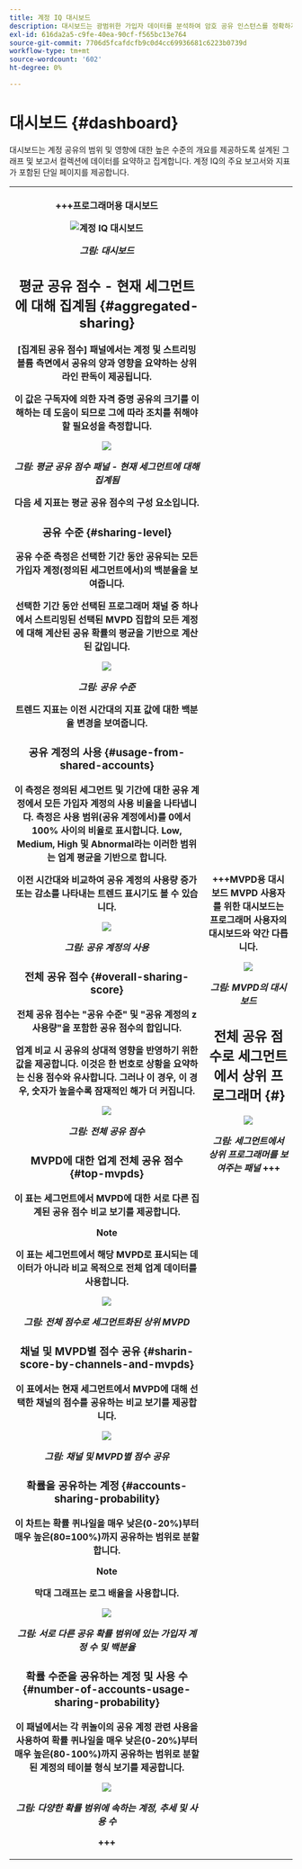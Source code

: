 ```yaml
---
title: 계정 IQ 대시보드
description: 대시보드는 광범위한 가입자 데이터를 분석하여 암호 공유 인스턴스를 정확하게 파악하는 데 도움이 됩니다.
exl-id: 616da2a5-c9fe-40ea-90cf-f565bc13e764
source-git-commit: 7706d5fcafdcfb9c0d4cc69936681c6223b0739d
workflow-type: tm+mt
source-wordcount: '602'
ht-degree: 0%

---
```


# 대시보드 {#dashboard}

대시보드는 계정 공유의 범위 및 영향에 대한 높은 수준의 개요를 제공하도록 설계된 그래프 및 보고서 컬렉션에 데이터를 요약하고 집계합니다. 계정 IQ의 주요 보고서와 지표가 포함된 단일 페이지를 제공합니다.

<table><tr><th>

+++프로그래머용 대시보드

![계정 IQ 대시보드](assets/dashboard-capture.png)


*그림: 대시보드*

## 평균 공유 점수 - 현재 세그먼트에 대해 집계됨 {#aggregated-sharing}

[집계된 공유 점수] 패널에서는 계정 및 스트리밍 볼륨 측면에서 공유의 양과 영향을 요약하는 상위 라인 판독이 제공됩니다.

이 값은 구독자에 의한 자격 증명 공유의 크기를 이해하는 데 도움이 되므로 그에 따라 조치를 취해야 할 필요성을 측정합니다.

![](assets/aggregate-sharing-score.png)


*그림: 평균 공유 점수 패널 - 현재 세그먼트에 대해 집계됨*

다음 세 지표는 평균 공유 점수의 구성 요소입니다.

### 공유 수준 {#sharing-level}

공유 수준 측정은 선택한 기간 동안 공유되는 모든 가입자 계정(정의된 세그먼트에서)의 백분율을 보여줍니다.

선택한 기간 동안 선택된 프로그래머 채널 중 하나에서 스트리밍된 선택된 MVPD 집합의 모든 계정에 대해 계산된 공유 확률의 평균을 기반으로 계산된 값입니다.

![](assets/sharing-level.png)


*그림: 공유 수준*

트렌드 지표는 이전 시간대의 지표 값에 대한 백분율 변경을 보여줍니다.

### 공유 계정의 사용 {#usage-from-shared-accounts}

이 측정은 정의된 세그먼트 및 기간에 대한 공유 계정에서 모든 가입자 계정의 사용 비율을 나타냅니다. 측정은 사용 범위(공유 계정에서)를 0에서 100% 사이의 비율로 표시합니다. Low, Medium, High 및 Abnormal라는 이러한 범위는 업계 평균을 기반으로 합니다.

이전 시간대와 비교하여 공유 계정의 사용량 증가 또는 감소를 나타내는 트렌드 표시기도 볼 수 있습니다.

![](assets/usage-4mshared-accounts.png)


*그림: 공유 계정의 사용*

### 전체 공유 점수 {#overall-sharing-score}

전체 공유 점수는 &quot;공유 수준&quot; 및 &quot;공유 계정의 z 사용량&quot;을 포함한 공유 점수의 합입니다.

업계 비교 시 공유의 상대적 영향을 반영하기 위한 값을 제공합니다. 이것은 한 번호로 상황을 요약하는 신용 점수와 유사합니다. 그러나 이 경우, 이 경우, 숫자가 높을수록 잠재적인 해가 더 커집니다.

![](assets/overall-sharing-score.png)


*그림: 전체 공유 점수*

<!--### MVPDs in segment {#mvpd-in-segment}

It is a table of risk indices and accounts totals for the top MVPDs ranked by overall usage or account sharing.

![](assets/mvpds-in-segment.png)-->

### MVPD에 대한 업계 전체 공유 점수 {#top-mvpds}

이 표는 세그먼트에서 MVPD에 대한 서로 다른 집계된 공유 점수 비교 보기를 제공합니다.

>[!NOTE]
>
>이 표는 세그먼트에서 해당 MVPD로 표시되는 데이터가 아니라 비교 목적으로 전체 업계 데이터를 사용합니다.

![](assets/top-mvpds.png)


*그림: 전체 점수로 세그먼트화된 상위 MVPD*

### 채널 및 MVPD별 점수 공유 {#sharin-score-by-channels-and-mvpds}

이 표에서는 현재 세그먼트에서 MVPD에 대해 선택한 채널의 점수를 공유하는 비교 보기를 제공합니다.

![](assets/sharing-scores-by-channels-mvpds.png)


*그림: 채널 및 MVPD별 점수 공유*

### 확률을 공유하는 계정 {#accounts-sharing-probability}

이 차트는 확률 퀴나일을 매우 낮은(0-20%)부터 매우 높은(80=100%)까지 공유하는 범위로 분할합니다.

>[!NOTE]
>
>막대 그래프는 로그 배율을 사용합니다.


![](assets/dashboard-ac-sharing-prob.png)


*그림: 서로 다른 공유 확률 범위에 있는 가입자 계정 수 및 백분율*

### 확률 수준을 공유하는 계정 및 사용 수 {#number-of-accounts-usage-sharing-probability}

이 패널에서는 각 퀴놀이의 공유 계정 관련 사용을 사용하여 확률 퀴나일을 매우 낮은(0-20%)부터 매우 높은(80-100%)까지 공유하는 범위로 분할된 계정의 테이블 형식 보기를 제공합니다.

![](assets/no-acc-usage-prob-level.png)


*그림: 다양한 확률 범위에 속하는 계정, 추세 및 사용 수*

+++

</th><th>

+++MVPD용 대시보드 MVPD 사용자를 위한 대시보드는 프로그래머 사용자의 대시보드와 약간 다릅니다.

![](assets/dashboard-mvpd.png)


*그림: MVPD의 대시보드*

## 전체 공유 점수로 세그먼트에서 상위 프로그래머 {#}

![](assets/top-programmers-panel.png)


*그림: 세그먼트에서 상위 프로그래머를 보여주는 패널*
+++

</th>
</tr>

</table>

<!--
+++Dashboard for programmers

![dashboard of account IQ](assets/dashboard-capture.png)


*Figure: The dashboard*

## Average sharing score - aggregated for the current segment {#aggregated-sharing}

The Aggregated Sharing Score panel provides a top line readout summarizing the quantity and impact of sharing in terms of accounts and streaming volume.

The values help you understand the magnitude of credential sharing by your subscribers, hence providing a measure of the need to act upon it.

![](assets/aggregate-sharing-score.png)


*Figure: Average sharing score panel - aggregated for the current segment*

The following three metrics are components of the Average Sharing Score.

### Sharing level {#sharing-level}

The sharing level gauge shows the percentage of all your subscriber accounts (in the defined segment) that are shared, during the selected time frame.  

A value calculated based on an average of the sharing probability computed for every account in the set of selected MVPDs that has streamed from a one of the selected programmer channels during the selected time frame.

![](assets/sharing-level.png)


*Figure: Sharing level*

The Trend indicator shows the percentage change in the value of the metric in from the previous time frame.

### Usage from shared accounts {#usage-from-shared-accounts}

This gauge indicates what percent of the usage of all the subscriber accounts is from the shared accounts for the defined segment and time period. The gauge marks the ranges of usage (from shared accounts) on the scale of 0 to 100%. These ranges—named Low, Medium, High, and Abnormal—are based on the industry average.

You can also see the Trend indicator, which depicts a rise or fall in the usage from shared accounts as compared to the previous time frame.

![](assets/usage-4mshared-accounts.png)


*Figure: Usage from shared accounts*

### Overall sharing score {#overall-sharing-score}

Overall sharing score is composite of sharing scores including “Sharing level” and “z Usage from shared accounts”.

It provides a value meant to reflect the relative impact of sharing when compared to the industry. It’s purpose is similar to that of a credit score, summarizing the situation with a single number. But in this case, the higher the number the greater the potential harm.

![](assets/overall-sharing-score.png)


*Figure: Overall sharing score*

<!--### MVPDs in segment {#mvpd-in-segment}

It is a table of risk indices and accounts totals for the top MVPDs ranked by overall usage or account sharing.

![](assets/mvpds-in-segment.png)

### Industrywide overall sharing scores for MVPDs {#top-mvpds}

This table provides a comparative view of the different Aggregated Sharing Scores for the MVPDs in the segment.

>[!NOTE]
>
>This table uses overall industry data for comparative purposes, not the data represented by those MVPDs in the segment.

![](assets/top-mvpds.png)


*Figure: Top MVPDs in segment by overall score*

### Sharing score by channels and MVPDs {#sharin-score-by-channels-and-mvpds}

This table provides a comparative view of sharing scores of the selected channels for the MVPDs in the current segment.

![](assets/sharing-scores-by-channels-mvpds.png)


*Figure: Sharing scores by channels and MVPDs*

### Accounts sharing probability {#accounts-sharing-probability}

This chart partitions accounts into ranges of sharing probability quintiles from very low (0-20%) to very high (80=100%).

>[!NOTE]
>
>The bar graph uses a logarithmic scale.


![](assets/dashboard-ac-sharing-prob.png)


*Figure: Numbers and percentages of subscriber accounts in different sharing probability ranges*

### Number of accounts and usage by sharing probability level {#number-of-accounts-usage-sharing-probability}

This panel provides tabular view of  accounts partitioned into ranges of sharing probability quintiles from very low (0-20%) to very high (80-100%) with each quintile’s associated usage from shared accounts.

![](assets/no-acc-usage-prob-level.png)


*Figure: Number of accounts, trends, and usages falling in various probability ranges*

+++


+++Dashboard for MVPDs
The dashboard for MVPD users is slightly different from those of the programmer users.

![](assets/dashboard-mvpd.png)


*Figure: MVPD's Dashboard*

## Top programmers in segment by overall sharing score {#}

![](assets/top-programmers-panel.png)


*Figure: Panel showing top programmers in a segment*
+++


+++Dashboard for MVPDs
The dashboard for MVPD users is slightly different from those of the programmer users.

![](assets/dashboard-mvpd.png)


*Figure: MVPD's Dashboard*

## Top programmers in segment by overall sharing score {#}


![](assets/top-programmers-panel.png)


*Figure: Panel showing top programmers in a segment*
+++
-->